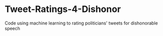 # Tweet-Ratings-4-Dishonor
Code using machine learning to rating politicians' tweets for dishonorable speech
